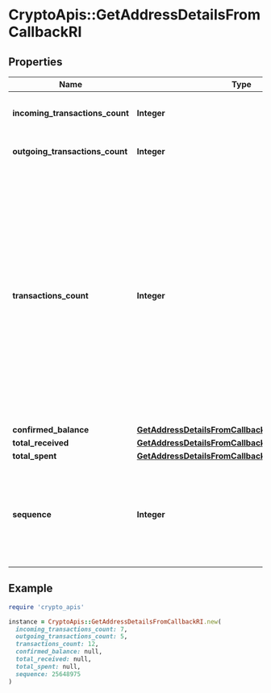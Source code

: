 # CryptoApis::GetAddressDetailsFromCallbackRI

## Properties

| Name | Type | Description | Notes |
| ---- | ---- | ----------- | ----- |
| **incoming_transactions_count** | **Integer** | Defines the received transaction count to the address. |  |
| **outgoing_transactions_count** | **Integer** | Defines the sent transaction count from the address. |  |
| **transactions_count** | **Integer** | Represents the total number of confirmed coins transactions for this address, both incoming and outgoing. Applies for coins only and not tokens transfers e.g. for Ethereum. transactionsCount could result as less than incoming and outgoing transactions put together (e.g. in Bitcoin), due to the fact that one and the same address could be in senders and receivers addresses. |  |
| **confirmed_balance** | [**GetAddressDetailsFromCallbackRIConfirmedBalance**](GetAddressDetailsFromCallbackRIConfirmedBalance.md) |  |  |
| **total_received** | [**GetAddressDetailsFromCallbackRITotalReceived**](GetAddressDetailsFromCallbackRITotalReceived.md) |  |  |
| **total_spent** | [**GetAddressDetailsFromCallbackRITotalSpent**](GetAddressDetailsFromCallbackRITotalSpent.md) |  |  |
| **sequence** | **Integer** | Defines the transaction input&#39;s sequence as an integer, which is is used when transactions are replaced with newer versions before LockTime. | [optional] |

## Example

```ruby
require 'crypto_apis'

instance = CryptoApis::GetAddressDetailsFromCallbackRI.new(
  incoming_transactions_count: 7,
  outgoing_transactions_count: 5,
  transactions_count: 12,
  confirmed_balance: null,
  total_received: null,
  total_spent: null,
  sequence: 25648975
)
```

